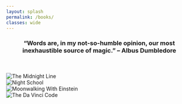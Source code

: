 ```yaml
---
layout: splash
permalink: /books/
classes: wide
---
```

<h3 align="center" class="quotations">“Words are, in my not-so-humble opinion, our most inexhaustible source of magic.” – Albus Dumbledore</h3>
<br/><br/>

<div>
  
  <div class="imgleft">
  <img src="https://m.media-amazon.com/images/I/51gNEqOhHXS._SY346_.jpg" alt = "The Midnight Line">
  </div>
  
  <div class="imgleft">
  <img src="https://i.gr-assets.com/images/S/compressed.photo.goodreads.com/books/1459086472l/28227098._SY475_.jpg" alt = "Night School">
  </div>
  
  
</div>

<div class="box">
  
  <div class="imgleft">
  <img src="https://images.penguinrandomhouse.com/cover/9780143120537" alt = "Moonwalking With Einstein">
  </div>
  
  <div class="imgleft">
  <img src="https://i.gr-assets.com/images/S/compressed.photo.goodreads.com/books/1332591483l/269831.jpg" alt = "The Da Vinci Code">
  </div>
  
  
</div>


